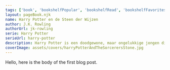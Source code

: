 ```yaml
---
tags: ['book', 'bookshelfPopular', 'bookshelfRead', 'bookshelfFavorites', 'genreFiction', 'authorJKRowling', 'serieHarryPotter']
layout: pageBook.njk
name: Harry Potter en de Steen der Wijzen
author: J.K. Rowling
authorUrl: jk-rowling
serie: Harry Potter
serieUrl: harry-potter
description: Harry Potter is een doodgewone, maar ongelukkige jongen die sinds de dood van zijn ouders bij zijn saaie en hardvochtige oom en tante woont, in de bezemkast onder de trap. Op een dag arriveert er een geheimzinnige brief voor hem. En daarna nog een, en nog een. De brieven veranderen Harry's hele leven, hij wordt gered door een woest figuur op een vliegende motorfiets en hij komt erachter wie zijn ouders werkelijk waren. Met een speciale trein die vertrekt van Perron 9¾ belandt hij op Zweinsteins Hogeschool voor Hekserij en Hocus Pocus, waar hij alles leert over bezemstelen, toverdranken en monsters. En uiteindelijk moet Harry het opnemen tegen zijn aartsvijand Voldemort, een levensgevaarlijke tovenaar.
coverImage: assets/covers/harryPotterAndTheSorcerersStone.jpg
---
```


Hello, here is the body of the first blog post.